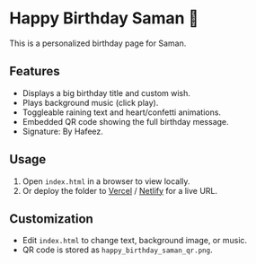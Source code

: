 # Happy Birthday Saman 🎉

This is a personalized birthday page for Saman.

## Features
- Displays a big birthday title and custom wish.
- Plays background music (click play).
- Toggleable raining text and heart/confetti animations.
- Embedded QR code showing the full birthday message.
- Signature: By Hafeez.

## Usage
1. Open `index.html` in a browser to view locally.
2. Or deploy the folder to [Vercel](https://vercel.com/) / [Netlify](https://www.netlify.com/) for a live URL.

## Customization
- Edit `index.html` to change text, background image, or music.
- QR code is stored as `happy_birthday_saman_qr.png`.
